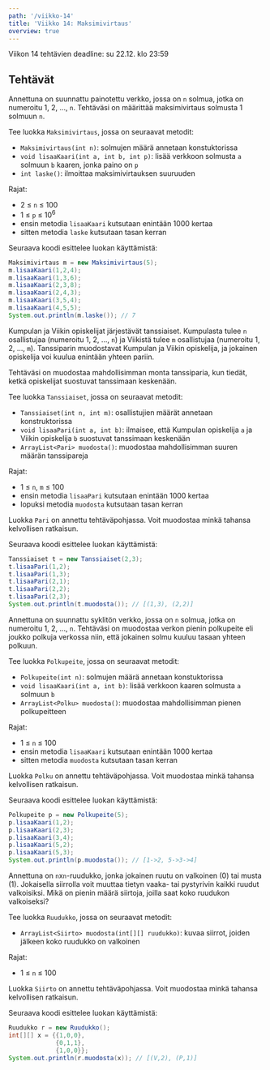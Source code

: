 ```yaml
---
path: '/viikko-14'
title: 'Viikko 14: Maksimivirtaus'
overview: true
---
```


Viikon 14 tehtävien deadline: su 22.12. klo 23:59

## Tehtävät

<quiz id="a2f06d00-81c0-4d59-b23c-d763cfcc7d53"></quiz>

<programming-exercise name='2. Maksimivirtaus' tmcname='viikko14-Viikko14Tehtava2'>

Annettuna on suunnattu painotettu verkko,
jossa on `n` solmua,
jotka on numeroitu 1, 2, ..., `n`.
Tehtäväsi on määrittää maksimivirtaus
solmusta 1 solmuun `n`.

Tee luokka `Maksimivirtaus`, jossa on seuraavat metodit:

* `Maksimivirtaus(int n)`: solmujen määrä annetaan konstuktorissa
* `void lisaaKaari(int a, int b, int p)`:
  lisää verkkoon solmusta `a` solmuun `b` kaaren,
  jonka paino on `p`
* `int laske()`:
  ilmoittaa maksimivirtauksen suuruuden

Rajat:

- 2 &le; `n` &le; 100
- 1 &le; `p` &le; 10<sup>6</sup>
- ensin metodia `lisaaKaari` kutsutaan enintään 1000 kertaa
- sitten metodia `laske` kutsutaan tasan kerran

Seuraava koodi esittelee luokan käyttämistä:

```java
Maksimivirtaus m = new Maksimivirtaus(5);
m.lisaaKaari(1,2,4);
m.lisaaKaari(1,3,6);
m.lisaaKaari(2,3,8);
m.lisaaKaari(2,4,3);
m.lisaaKaari(3,5,4);
m.lisaaKaari(4,5,5);
System.out.println(m.laske()); // 7
```

</programming-exercise>

<programming-exercise name='3. Tanssiaiset' tmcname='viikko14-Viikko14Tehtava3'>

Kumpulan ja Viikin opiskelijat järjestävät tanssiaiset.
Kumpulasta tulee `n` osallistujaa (numeroitu 1, 2, ..., `n`)
ja Viikistä tulee `m` osallistujaa (numeroitu 1, 2, ..., `m`).
Tanssiparin muodostavat Kumpulan ja Viikin opiskelija,
ja jokainen opiskelija voi kuulua enintään yhteen pariin.

Tehtäväsi on muodostaa mahdollisimman monta tanssiparia,
kun tiedät, ketkä opiskelijat suostuvat tanssimaan keskenään.

Tee luokka `Tanssiaiset`, jossa on seuraavat metodit:

* `Tanssiaiset(int n, int m)`: osallistujien määrät annetaan konstruktorissa
* `void lisaaPari(int a, int b)`:
  ilmaisee, että Kumpulan opiskelija `a` ja
  Viikin opiskelija `b` suostuvat tanssimaan keskenään
* `ArrayList<Pari> muodosta()`:
  muodostaa mahdollisimman suuren määrän tanssipareja

Rajat:

- 1 &le; `n`, `m` &le; 100
- ensin metodia `lisaaPari` kutsutaan enintään 1000 kertaa
- lopuksi metodia `muodosta` kutsutaan tasan kerran

Luokka `Pari` on annettu tehtäväpohjassa.
Voit muodostaa minkä tahansa kelvollisen ratkaisun.

Seuraava koodi esittelee luokan käyttämistä:

```java
Tanssiaiset t = new Tanssiaiset(2,3);
t.lisaaPari(1,2);
t.lisaaPari(1,3);
t.lisaaPari(2,1);
t.lisaaPari(2,2);
t.lisaaPari(2,3);
System.out.println(t.muodosta()); // [(1,3), (2,2)]
```

</programming-exercise>

<programming-exercise name='4. Polkupeite' tmcname='viikko14-Viikko14Tehtava4'>

Annettuna on suunnattu syklitön verkko,
jossa on `n` solmua,
jotka on numeroitu 1, 2, ..., `n`.
Tehtäväsi on muodostaa verkon pienin polkupeite
eli joukko polkuja verkossa niin,
että jokainen solmu kuuluu
tasaan yhteen polkuun.

Tee luokka `Polkupeite`, jossa on seuraavat metodit:

* `Polkupeite(int n)`: solmujen määrä annetaan konstuktorissa
* `void lisaaKaari(int a, int b)`:
  lisää verkkoon kaaren solmusta `a` solmuun `b`
* `ArrayList<Polku> muodosta()`:
  muodostaa mahdollisimman pienen polkupeitteen

Rajat:

- 1 &le; `n` &le; 100
- ensin metodia `lisaaKaari` kutsutaan enintään 1000 kertaa
- sitten metodia `muodosta` kutsutaan tasan kerran

Luokka `Polku` on annettu tehtäväpohjassa.
Voit muodostaa minkä tahansa kelvollisen ratkaisun.

Seuraava koodi esittelee luokan käyttämistä:

```java
Polkupeite p = new Polkupeite(5);
p.lisaaKaari(1,2);
p.lisaaKaari(2,3);
p.lisaaKaari(3,4);
p.lisaaKaari(5,2);
p.lisaaKaari(5,3);
System.out.println(p.muodosta()); // [1->2, 5->3->4]
```

</programming-exercise>

<quiz id="b2de3e4f-8e70-41ee-9e9e-ec724b46c37a"></quiz>

<programming-exercise name='6. Ruudukko' tmcname='viikko14-Viikko14Tehtava6'>

Annettuna on `n`x`n`-ruudukko,
jonka jokainen ruutu on valkoinen (0) tai musta (1).
Jokaisella siirrolla voit muuttaa tietyn
vaaka- tai pystyrivin kaikki ruudut valkoisiksi.
Mikä on pienin määrä siirtoja,
joilla saat koko ruudukon valkoiseksi?

Tee luokka `Ruudukko`, jossa on seuraavat metodit:

* `ArrayList<Siirto> muodosta(int[][] ruudukko)`:
  kuvaa siirrot, joiden jälkeen koko ruudukko on valkoinen

Rajat:

- 1 &le; `n` &le; 100

Luokka `Siirto` on annettu tehtäväpohjassa.
Voit muodostaa minkä tahansa kelvollisen ratkaisun.

Seuraava koodi esittelee luokan käyttämistä:

```java
Ruudukko r = new Ruudukko();
int[][] x = {{1,0,0},
             {0,1,1},
             {1,0,0}};
System.out.println(r.muodosta(x)); // [(V,2), (P,1)]
```

</programming-exercise>
